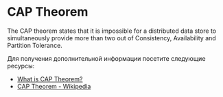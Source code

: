 # CAP Theorem

The CAP theorem states that it is impossible for a distributed data store to simultaneously provide more than two out of Consistency, Availability and Partition Tolerance.

Для получения дополнительной информации посетите следующие ресурсы:

- [What is CAP Theorem?](https://www.youtube.com/watch?v=_RbsFXWRZ10)
- [CAP Theorem - Wikipedia](https://en.wikipedia.org/wiki/CAP_theorem)
